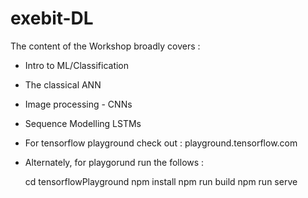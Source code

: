 # exebit-DL

The content of the Workshop broadly covers :

* Intro to ML/Classification
* The classical ANN
* Image processing  - CNNs
* Sequence Modelling LSTMs

* For tensorflow playground check out : playground.tensorflow.com
* Alternately, for playgorund run the follows :
	
	cd tensorflowPlayground
	npm install
	npm run build
	npm run serve
